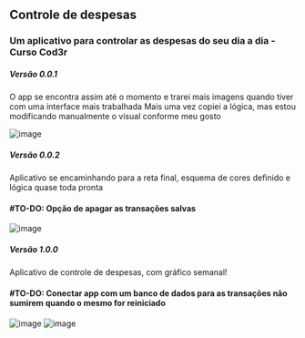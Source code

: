 ## Controle de despesas

### Um aplicativo para controlar as despesas do seu dia a dia - Curso Cod3r 

##### Versão 0.0.1
O app se encontra assim até o momento e trarei mais imagens quando tiver com uma interface mais trabalhada
Mais uma vez copiei a lógica, mas estou modificando manualmente o visual conforme meu gosto 

![image](https://user-images.githubusercontent.com/73318684/148659638-64d67001-c549-47aa-aa53-29b30edccb72.png)

##### Versão 0.0.2
Aplicativo se encaminhando para a reta final, esquema de cores definido e lógica quase toda pronta  
#### #TO-DO: Opção de apagar as transações salvas 
![image](https://user-images.githubusercontent.com/73318684/148790631-6c41e420-84e9-4659-8739-9cbec3359825.png)

##### Versão 1.0.0

Aplicativo de controle de despesas, com gráfico semanal!

#### #TO-DO: Conectar app com um banco de dados para as transações não sumirem quando o mesmo for reiniciado

![image](https://user-images.githubusercontent.com/73318684/148833329-ae651e6c-39d3-470c-a338-a336e6bd0edc.png) 
![image](https://user-images.githubusercontent.com/73318684/148833559-f42b77d3-4088-489c-8af8-7380405350bc.png)




